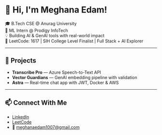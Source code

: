  # 👋 Hi, I'm Meghana Edam!  
    
🎓 B.Tech CSE @ Anurag University        
🧠 ML Intern @ Prodigy InfoTech    
💡 Building AI & GenAI tools with real-world impact       
🎯 LeetCode: 1617 | SIH College Level Finalist | Full Stack + AI Explorer   
   
---

## 🚀 Projects
- **Transcribe Pro** — Azure Speech-to-Text API  
- **Vector Guardians** — GenAI embedding pipeline with validation  
- **Astra** — Real-time chat app with JWT, Docker & AWS

---

## 📫 Connect With Me
- [LinkedIn](https://linkedin.com/in/meghana-edam-849b11300)  
- [LeetCode](https://leetcode.com/Meghsedam/)  
- 📧 meghanaedam1007@gmail.com
